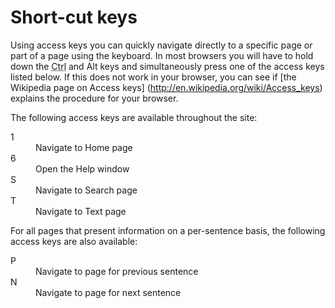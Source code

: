 Short-cut keys
==============

Using access keys you can quickly navigate directly to a specific page
or part of a page using the keyboard. In most browsers you will have
to hold down the <abbr title="Control">Ctrl</abbr> and
<abbr>Alt</abbr> keys and simultaneously press one of the access keys
listed below. If this does not work in your browser, you can see if
[the Wikipedia page on Access keys]
(http://en.wikipedia.org/wiki/Access_keys) explains the procedure for
your browser.

The following access keys are available throughout the site:
<dl>
  <dt>1</dt><dd>Navigate to Home page</dd>
  <dt>6</dt><dd>Open the Help window</dd>
  <dt>S</dt><dd>Navigate to Search page</dd>
  <dt>T</dt><dd>Navigate to Text page</dd>
</dl>

For all pages that present information on a per-sentence basis, the following
access keys are also available:
<dl>
  <dt>P</dt><dd>Navigate to page for previous sentence</dd>
  <dt>N</dt><dd>Navigate to page for next sentence</dd>
</dl>

